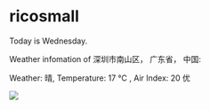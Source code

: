 # ricosmall

Today is Wednesday.

Weather infomation of 深圳市南山区， 广东省， 中国: 

Weather: 晴, Temperature: 17 ℃ , Air Index: 20 优

<img src="https://github-readme-stats.vercel.app/api?username=ricosmall&show_icons=true" />
